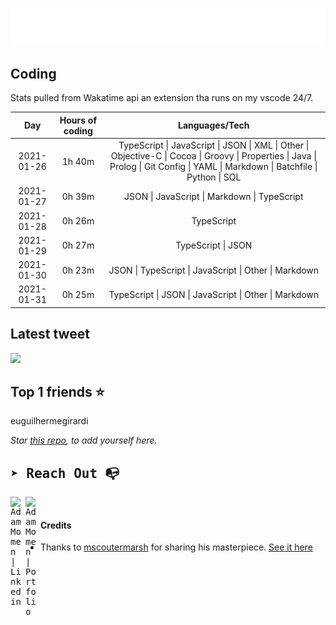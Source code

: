 
![test image size](/assets/welcome_message.gif)

## Coding
Stats pulled from Wakatime api an extension tha runs on my vscode 24/7.

|Day|Hours of coding|Languages/Tech|
|:-:|:-:|:-:|
|2021-01-26|1h 40m|TypeScript &#124; JavaScript &#124; JSON &#124; XML &#124; Other &#124; Objective-C &#124; Cocoa &#124; Groovy &#124; Properties &#124; Java &#124; Prolog &#124; Git Config &#124; YAML &#124; Markdown &#124; Batchfile &#124; Python &#124; SQL|
|2021-01-27|0h 39m|JSON &#124; JavaScript &#124; Markdown &#124; TypeScript|
|2021-01-28|0h 26m|TypeScript|
|2021-01-29|0h 27m|TypeScript &#124; JSON|
|2021-01-30|0h 23m|JSON &#124; TypeScript &#124; JavaScript &#124; Other &#124; Markdown|
|2021-01-31|0h 25m|TypeScript &#124; JSON &#124; JavaScript &#124; Other &#124; Markdown|

## Latest tweet
[<img src="<tweet-image-url>" width="400">](https://twitter.com/adammomen8/status/1316739109638090754)

## Top 1 friends ⭐️
euguilhermegirardi

*Star [this repo](https://github.com/AdamMomen/AdamMomen), to add yourself here.*


<samp>

## ➤ Reach Out :mailbox_with_no_mail:

>
  <a href="https://www.linkedin.com/in/adam-momen-99596275/">
     <img align="left" alt="Adam Momen | Linkedin" width="24px" src="./assets/Linkedin.svg" />
   </a>

   <a href="https://adammomen.com/">
     <img align="left" alt="Adam Momen | Portfolio" width="24px" src="./assets/web.svg" />
   </a>

</samp>

<br>

#### Credits
* Thanks to [mscoutermarsh](https://github.com/mscoutermarsh) for sharing his masterpiece. [See it here](https://github.com/mscoutermarsh/mscoutermarsh)